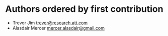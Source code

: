 # Authors ordered by first contribution

* Trevor Jim <trever@research.att.com>
* Alasdair Mercer <mercer.alasdair@gmail.com>